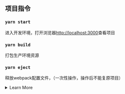 
## 项目指令

### `yarn start`

进入开发环境，打开浏览器[http://localhost:3000](http://localhost:3000)查看项目

### `yarn build`

打包生产环境资源

### `yarn eject`

释放webpack配置文件，（一次性操作，操作后不能复原项目）

<details>
  <summary>Learn More</summary>
    
  ### More Study
      
  You can learn more in the [Create React App documentation](https://facebook.github.io/create-react-app/docs/getting-started).

  To learn React, check out the [React documentation](https://reactjs.org/).

  ### Code Splitting

  This section has moved here: https://facebook.github.io/create-react-app/docs/code-splitting

  ### Analyzing the Bundle Size

  This section has moved here: https://facebook.github.io/create-react-app/docs/analyzing-the-bundle-size

  ### Making a Progressive Web App

  This section has moved here: https://facebook.github.io/create-react-app/docs/making-a-progressive-web-app

  ### Advanced Configuration

  This section has moved here: https://facebook.github.io/create-react-app/docs/advanced-configuration

  ### Deployment

  This section has moved here: https://facebook.github.io/create-react-app/docs/deployment

  ### `yarn build` fails to minify

  This section has moved here: https://facebook.github.io/create-react-app/docs/troubleshooting#npm-run-build-fails-to-minify
    
</details>



